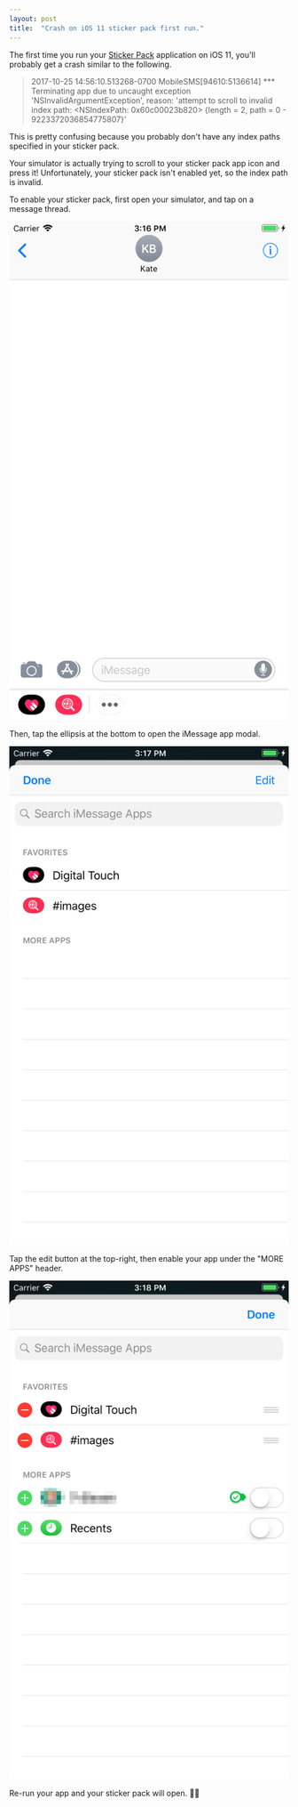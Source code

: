 ```yaml
---
layout: post
title:  "Crash on iOS 11 sticker pack first run."
---
```


The first time you run your [Sticker Pack](https://developer.apple.com/stickers/) application on iOS 11, you'll probably get a crash similar to the following.

> 2017-10-25 14:56:10.513268-0700 MobileSMS[94610:5136614] *** Terminating app due to uncaught exception 'NSInvalidArgumentException', reason: 'attempt to scroll to invalid index path: <NSIndexPath: 0x60c00023b820> {length = 2, path = 0 - 9223372036854775807}'

This is pretty confusing because you probably don't have any index paths specified in your sticker pack.

Your simulator is actually trying to scroll to your sticker pack app icon and press it! Unfortunately, your sticker pack isn't enabled yet, so the index path is invalid.

To enable your sticker pack, first open your simulator, and tap on a message thread.

![Kate conversation](/img/sticker-crash/kate.png)

Then, tap the ellipsis at the bottom to open the iMessage app modal.

![iMessage app modal](/img/sticker-crash/modal.png)

Tap the edit button at the top-right, then enable your app under the "MORE APPS" header.

![Enable sticker pack](/img/sticker-crash/edit.png)

Re-run your app and your sticker pack will open. 👍🏼
